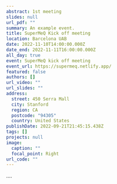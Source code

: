 ```yaml
---
abstract: 1st meeting
slides: null
url_pdf: ""
summary: An example event.
title: SuperMeQ Kick off meeting
location: Barcelona UAB
date: 2022-11-10T14:00:00.000Z
date_end: 2022-11-11T16:00:00.000Z
all_day: true
event: SuperMeQ kick off meeting
event_url: https://supermeq.netlify.app/
featured: false
authors: []
url_video: ""
url_slides: ""
address:
  street: 450 Serra Mall
  city: Stanford
  region: CA
  postcode: "94305"
  country: United States
publishDate: 2022-09-21T21:45:15.438Z
tags: []
projects: null
image:
  caption: ""
  focal_point: Right
url_code: ""
---
```

....